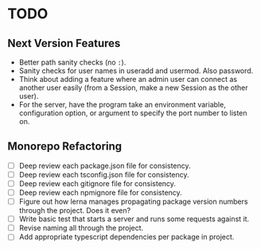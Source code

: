 # TODO

## Next Version Features

* Better path sanity checks (no `:`).
* Sanity checks for user names in useradd and usermod. Also password.
* Think about adding a feature where an admin user can connect as another user easily
  (from a Session, make a new Session as the other user).
* For the server, have the program take an environment variable, configuration
  option, or argument to specify the port number to listen on.

## Monorepo Refactoring

* [ ] Deep review each package.json file for consistency.
* [ ] Deep review each tsconfig.json file for consistency.
* [ ] Deep review each gitignore file for consistency.
* [ ] Deep review each npmignore file for consistency.
* [ ] Figure out how lerna manages propagating package version numbers through the project. Does it even?
* [ ] Write basic test that starts a server and runs some requests against it.
* [ ] Revise naming all through the project.
* [ ] Add appropriate typescript dependencies per package in project.
